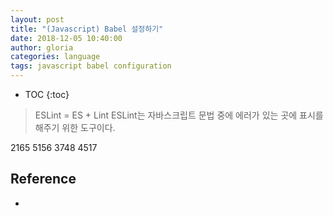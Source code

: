 ```yaml
---
layout: post
title: "(Javascript) Babel 설정하기"
date: 2018-12-05 10:40:00
author: gloria
categories: language
tags: javascript babel configuration
---
```


* TOC
{:toc}

> ESLint = ES + Lint
> ESLint는 자바스크립트 문법 중에 에러가 있는 곳에 표시를 해주기 위한 도구이다.

2165 5156 3748 4517

## Reference
- 